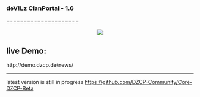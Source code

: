 ### deV!Lz ClanPortal - 1.6

=====================

<p align="center">
<img src="https://user-images.githubusercontent.com/20464857/37791864-8dec7444-2e0a-11e8-9264-04bfed8be8be.png"/>
</p>

<h2>live Demo:</h2>
http://demo.dzcp.de/news/

---
latest version is still in progress https://github.com/DZCP-Community/Core-DZCP-Beta
